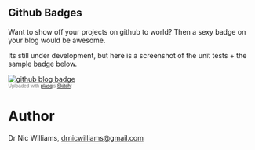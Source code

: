 Github Badges
-------------

Want to show off your projects on github to world? 
Then a sexy badge on your blog would be awesome.

Its still under development, but here is a screenshot
of the unit tests + the sample badge below.

<div class="thumbnail"><a href="http://skitch.com/drnic/kekb/github-blog-badge"><img src="http://img.skitch.com/20080426-kaa5nfrq6q16ei6ckiws8epg86.preview.jpg" alt="github blog badge" /></a><br /><span style="font-family: Lucida Grande, Trebuchet, sans-serif, Helvetica, Arial; font-size: 10px; color: #808080">Uploaded with <a href="http://plasq.com/">plasq</a>'s <a href="http://skitch.com">Skitch</a>!</span></div>
    
Author
======

Dr Nic Williams, drnicwilliams@gmail.com